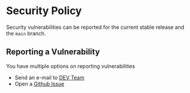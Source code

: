# Security Policy

Security vulnerabilities can be reported for the current stable release and the `main` branch.

## Reporting a Vulnerability

You have multiple options on reporting vulnerabilities

* Send an e-mail to [DEV Team](mailto:dev@laswitchtech.com)
* Open a [Github Issue](https://github.com/LaswitchTech/coreIMAP/issues)
